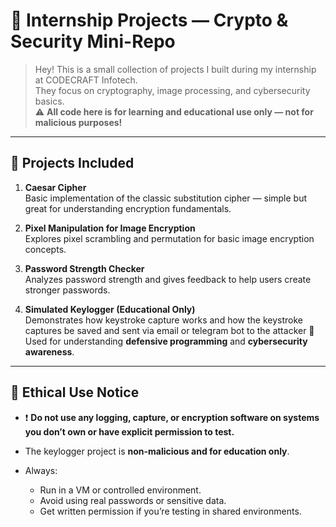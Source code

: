 # 🧠 Internship Projects — Crypto & Security Mini-Repo

> Hey! This is a small collection of projects I built during my internship at CODECRAFT Infotech.  
> They focus on cryptography, image processing, and cybersecurity basics.  
> ⚠️ **All code here is for learning and educational use only — not for malicious purposes!**

---

## 📁 Projects Included

1. **Caesar Cipher**  
   Basic implementation of the classic substitution cipher — simple but great for understanding encryption fundamentals.

2. **Pixel Manipulation for Image Encryption**  
   Explores pixel scrambling and permutation for basic image encryption concepts.

3. **Password Strength Checker**  
   Analyzes password strength and gives feedback to help users create stronger passwords.

4. **Simulated Keylogger (Educational Only)**  
   Demonstrates how keystroke capture works and how the keystroke captures be saved and sent via email or telegram bot to the attacker
   🧩 Used for understanding **defensive programming** and **cybersecurity awareness**.

---

## 🧭 Ethical Use Notice

- ❗ **Do not use any logging, capture, or encryption software on systems you don’t own or have explicit permission to test.**

- The keylogger project is **non-malicious and for education only**.

- Always:
  - Run in a VM or controlled environment.
  - Avoid using real passwords or sensitive data.
  - Get written permission if you’re testing in shared environments.
